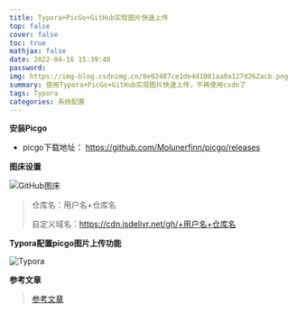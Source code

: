 ```yaml
---
title: Typora+PicGo+GitHub实现图片快速上传
top: false
cover: false
toc: true
mathjax: false
date: 2022-04-16 15:39:48
password:
img: https://img-blog.csdnimg.cn/8e02487ce1de4d1081aa0a127d262acb.png
summary: 使用Typora+PicGo+GitHub实现图片快速上传，不再使用csdn了
tags: Typora
categories: 系统配置
---
```


**安装Picgo**

- picgo下载地址： https://github.com/Molunerfinn/picgo/releases

**图床设置**

![GitHub图床](https://cdn.jsdelivr.net/gh/shaoshaossm/images/blog/image-20220416154505593.png)

> 仓库名：用户名+仓库名
>
> 自定义域名：https://cdn.jsdelivr.net/gh/+用户名+仓库名

**Typora配置picgo图片上传功能**

![Typora](https://cdn.jsdelivr.net/gh/shaoshaossm/images/blog/image-20220416154629381.png)

**参考文章**

> [参考文章](https://www.heson10.com/posts/38720.html)


